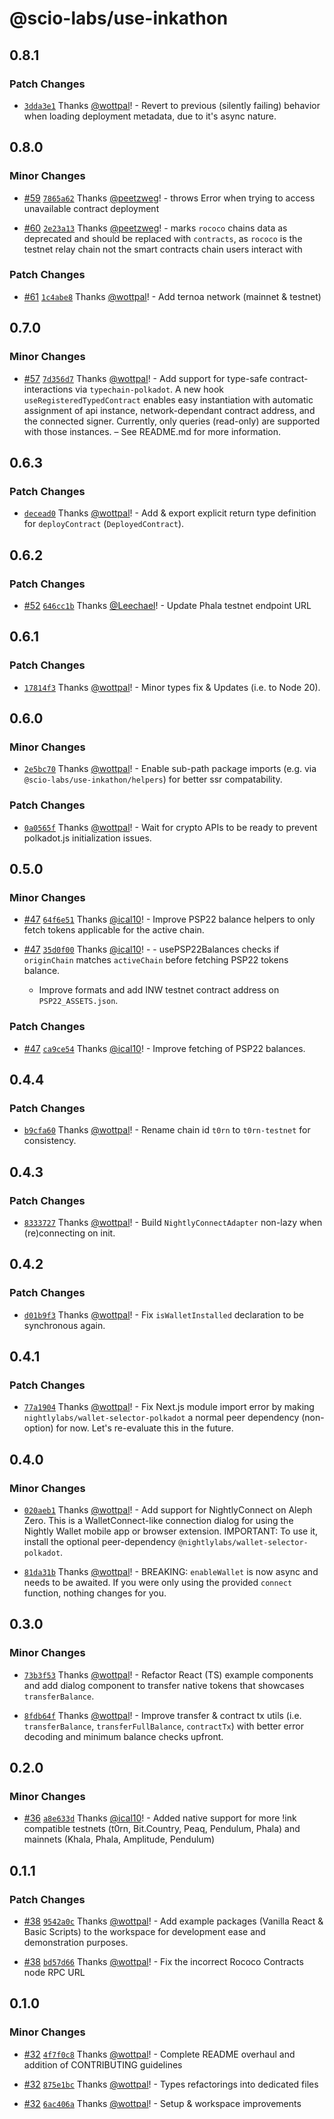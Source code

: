# @scio-labs/use-inkathon

## 0.8.1

### Patch Changes

- [`3dda3e1`](https://github.com/scio-labs/use-inkathon/commit/3dda3e1a2fbd873c74da8ae697561f8bf917678e) Thanks [@wottpal](https://github.com/wottpal)! - Revert to previous (silently failing) behavior when loading deployment metadata, due to it's async nature.

## 0.8.0

### Minor Changes

- [#59](https://github.com/scio-labs/use-inkathon/pull/59) [`7865a62`](https://github.com/scio-labs/use-inkathon/commit/7865a623c0df66be91881a8c7a4b178448baa7c0) Thanks [@peetzweg](https://github.com/peetzweg)! - throws Error when trying to access unavailable contract deployment

- [#60](https://github.com/scio-labs/use-inkathon/pull/60) [`2e23a13`](https://github.com/scio-labs/use-inkathon/commit/2e23a13974e80a54e91a315e8d21b404610d6b2c) Thanks [@peetzweg](https://github.com/peetzweg)! - marks `rococo` chains data as deprecated and should be replaced with `contracts`, as `rococo` is the testnet relay chain not the smart contracts chain users interact with

### Patch Changes

- [#61](https://github.com/scio-labs/use-inkathon/pull/61) [`1c4abe8`](https://github.com/scio-labs/use-inkathon/commit/1c4abe87503b13e241c2c44342ab445761caf546) Thanks [@wottpal](https://github.com/wottpal)! - Add ternoa network (mainnet & testnet)

## 0.7.0

### Minor Changes

- [#57](https://github.com/scio-labs/use-inkathon/pull/57) [`7d356d7`](https://github.com/scio-labs/use-inkathon/commit/7d356d745073ea27e3daf56af379cb9ba6811d28) Thanks [@wottpal](https://github.com/wottpal)! - Add support for type-safe contract-interactions via `typechain-polkadot`. A new hook `useRegisteredTypedContract` enables easy instantiation with automatic assignment of api instance, network-dependant contract address, and the connected signer. Currently, only queries (read-only) are supported with those instances. – See README.md for more information.

## 0.6.3

### Patch Changes

- [`decead0`](https://github.com/scio-labs/use-inkathon/commit/decead01197cf92d28437d1cb982329e3b8aa019) Thanks [@wottpal](https://github.com/wottpal)! - Add & export explicit return type definition for `deployContract` (`DeployedContract`).

## 0.6.2

### Patch Changes

- [#52](https://github.com/scio-labs/use-inkathon/pull/52) [`646cc1b`](https://github.com/scio-labs/use-inkathon/commit/646cc1be6e79514e3956e9591f85c6c37113f594) Thanks [@Leechael](https://github.com/Leechael)! - Update Phala testnet endpoint URL

## 0.6.1

### Patch Changes

- [`17814f3`](https://github.com/scio-labs/use-inkathon/commit/17814f3ad8d05418dd9d8874637e22f14a535897) Thanks [@wottpal](https://github.com/wottpal)! - Minor types fix & Updates (i.e. to Node 20).

## 0.6.0

### Minor Changes

- [`2e5bc70`](https://github.com/scio-labs/use-inkathon/commit/2e5bc70a4b04825c52044abf0783c2f37437c706) Thanks [@wottpal](https://github.com/wottpal)! - Enable sub-path package imports (e.g. via `@scio-labs/use-inkathon/helpers`) for better ssr compatability.

### Patch Changes

- [`0a0565f`](https://github.com/scio-labs/use-inkathon/commit/0a0565f48af4ec2a48a43635a6024d388db7dec5) Thanks [@wottpal](https://github.com/wottpal)! - Wait for crypto APIs to be ready to prevent polkadot.js initialization issues.

## 0.5.0

### Minor Changes

- [#47](https://github.com/scio-labs/use-inkathon/pull/47) [`64f6e51`](https://github.com/scio-labs/use-inkathon/commit/64f6e51a0d529541cdd0464ccc2af18bb21564c9) Thanks [@ical10](https://github.com/ical10)! - Improve PSP22 balance helpers to only fetch tokens applicable for the active chain.

- [#47](https://github.com/scio-labs/use-inkathon/pull/47) [`35d0f00`](https://github.com/scio-labs/use-inkathon/commit/35d0f006e3cc8fd3a1a2d92c097a28993be5331b) Thanks [@ical10](https://github.com/ical10)! - - usePSP22Balances checks if `originChain` matches `activeChain` before fetching PSP22 tokens balance.
  - Improve formats and add INW testnet contract address on `PSP22_ASSETS.json`.

### Patch Changes

- [#47](https://github.com/scio-labs/use-inkathon/pull/47) [`ca9ce54`](https://github.com/scio-labs/use-inkathon/commit/ca9ce5473ad36b368ab89663757b2b32388a5166) Thanks [@ical10](https://github.com/ical10)! - Improve fetching of PSP22 balances.

## 0.4.4

### Patch Changes

- [`b9cfa60`](https://github.com/scio-labs/use-inkathon/commit/b9cfa60b1bc3eb2424d3fd41f68ee3e04631b645) Thanks [@wottpal](https://github.com/wottpal)! - Rename chain id `t0rn` to `t0rn-testnet` for consistency.

## 0.4.3

### Patch Changes

- [`8333727`](https://github.com/scio-labs/use-inkathon/commit/8333727b78fad945b8f28b53970454d6aa3f9099) Thanks [@wottpal](https://github.com/wottpal)! - Build `NightlyConnectAdapter` non-lazy when (re)connecting on init.

## 0.4.2

### Patch Changes

- [`d01b9f3`](https://github.com/scio-labs/use-inkathon/commit/d01b9f334223eb64c1fc80c73017f382c490bc53) Thanks [@wottpal](https://github.com/wottpal)! - Fix `isWalletInstalled` declaration to be synchronous again.

## 0.4.1

### Patch Changes

- [`77a1904`](https://github.com/scio-labs/use-inkathon/commit/77a19042daf47fe7b6f646504336a5942fbb3f65) Thanks [@wottpal](https://github.com/wottpal)! - Fix Next.js module import error by making `nightlylabs/wallet-selector-polkadot` a normal peer dependency (non-option) for now. Let's re-evaluate this in the future.

## 0.4.0

### Minor Changes

- [`020aeb1`](https://github.com/scio-labs/use-inkathon/commit/020aeb1900dee1ea449df061f919bb3d7f842db4) Thanks [@wottpal](https://github.com/wottpal)! - Add support for NightlyConnect on Aleph Zero. This is a WalletConnect-like connection dialog for using the Nightly Wallet mobile app or browser extension. IMPORTANT: To use it, install the optional peer-dependency `@nightlylabs/wallet-selector-polkadot`.

- [`81da31b`](https://github.com/scio-labs/use-inkathon/commit/81da31bfeafecfe7d8e531c14553f975479a9c05) Thanks [@wottpal](https://github.com/wottpal)! - BREAKING: `enableWallet` is now async and needs to be awaited. If you were only using the provided `connect` function, nothing changes for you.

## 0.3.0

### Minor Changes

- [`73b3f53`](https://github.com/scio-labs/use-inkathon/commit/73b3f536a41fe84b71cc33c294fc3cd9badfcf27) Thanks [@wottpal](https://github.com/wottpal)! - Refactor React (TS) example components and add dialog component to transfer native tokens that showcases `transferBalance`.

- [`8fdb64f`](https://github.com/scio-labs/use-inkathon/commit/8fdb64fe0e1f84809ccc435a9bc4b2bfec292cfc) Thanks [@wottpal](https://github.com/wottpal)! - Improve transfer & contract tx utils (i.e. `transferBalance`, `transferFullBalance`, `contractTx`) with better error decoding and minimum balance checks upfront.

## 0.2.0

### Minor Changes

- [#36](https://github.com/scio-labs/use-inkathon/pull/36) [`a8e633d`](https://github.com/scio-labs/use-inkathon/commit/a8e633d95329d7b9661e0fa7f6e9a8154c020e5d) Thanks [@ical10](https://github.com/ical10)! - Added native support for more !ink compatible testnets (t0rn, Bit.Country, Peaq, Pendulum, Phala) and mainnets (Khala, Phala, Amplitude, Pendulum)

## 0.1.1

### Patch Changes

- [#38](https://github.com/scio-labs/use-inkathon/pull/38) [`9542a0c`](https://github.com/scio-labs/use-inkathon/commit/9542a0c59e0e1dd9c7c626ce3a33f9c389737181) Thanks [@wottpal](https://github.com/wottpal)! - Add example packages (Vanilla React & Basic Scripts) to the workspace for development ease and demonstration purposes.

- [#38](https://github.com/scio-labs/use-inkathon/pull/38) [`bd57d66`](https://github.com/scio-labs/use-inkathon/commit/bd57d66b61774dfa78af67003afd20c3b415f8a5) Thanks [@wottpal](https://github.com/wottpal)! - Fix the incorrect Rococo Contracts node RPC URL

## 0.1.0

### Minor Changes

- [#32](https://github.com/scio-labs/use-inkathon/pull/32) [`4f7f0c8`](https://github.com/scio-labs/use-inkathon/commit/4f7f0c8016511f331c79d367420ffb62f904834a) Thanks [@wottpal](https://github.com/wottpal)! - Complete README overhaul and addition of CONTRIBUTING guidelines

- [#32](https://github.com/scio-labs/use-inkathon/pull/32) [`875e1bc`](https://github.com/scio-labs/use-inkathon/commit/875e1bc4a7f1706b68a40f99dfa042a563945ab5) Thanks [@wottpal](https://github.com/wottpal)! - Types refactorings into dedicated files

- [#32](https://github.com/scio-labs/use-inkathon/pull/32) [`6ac406a`](https://github.com/scio-labs/use-inkathon/commit/6ac406aedba29aed349721438864ad53374fafca) Thanks [@wottpal](https://github.com/wottpal)! - Setup & workspace improvements
